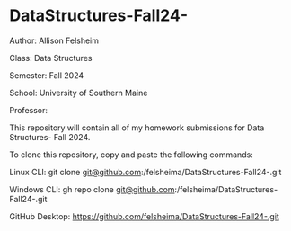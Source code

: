 # DataStructures-Fall24-

Author: Allison Felsheim

Class: Data Structures

Semester: Fall 2024

School: University of Southern Maine

Professor: 

This repository will contain all of my homework submissions for Data Structures- Fall 2024.

To clone this repository, copy and paste the following commands:

Linux CLI:
git clone git@github.com:/felsheima/DataStructures-Fall24-.git

Windows CLI:
gh repo clone git@github.com:/felsheima/DataStructures-Fall24-.git

GitHub Desktop:
https://github.com/felsheima/DataStructures-Fall24-.git

